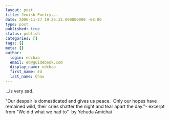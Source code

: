 ```yaml
---
layout: post
title: Jewish Poetry...
date: 2006-11-27 19:26:32.000000000 -08:00
type: post
published: true
status: publish
categories: []
tags: []
meta: {}
author:
  login: edchao
  email: ed@guidebook.com
  display_name: edchao
  first_name: Ed
  last_name: Chao
---
```

<p>...is very sad.</p>
<p>"Our despair is domesticated and gives us peace.  Only our hopes have remained wild, their cries shatter the night and tear apart the day."- excerpt from "We did what we had to"  by Yehuda Amichai</p>
